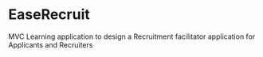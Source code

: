 # EaseRecruit
MVC Learning application to design a Recruitment facilitator application for Applicants and Recruiters

